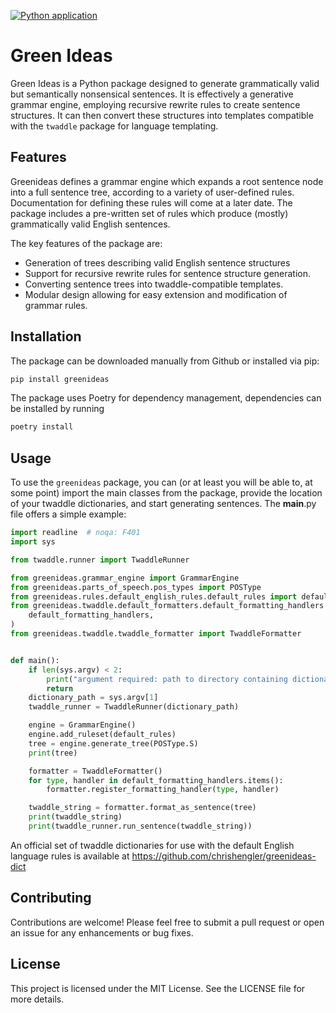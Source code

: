 [![Python application](https://github.com/chrishengler/greenideas/actions/workflows/python-app.yml/badge.svg)](https://github.com/chrishengler/greenideas/actions/workflows/python-app.yml)

# Green Ideas

Green Ideas is a Python package designed to generate grammatically valid but semantically nonsensical sentences. It is effectively a generative grammar engine, employing recursive rewrite rules to create sentence structures. It can then convert these structures into templates compatible with the `twaddle` package for language templating.

## Features

Greenideas defines a grammar engine which expands a root sentence node into a full sentence
tree, according to a variety of user-defined rules. Documentation for defining these rules will come at a later date. The package includes a pre-written set of rules which produce (mostly) grammatically valid English sentences. 

The key features of the package are:

- Generation of trees describing valid English sentence structures
- Support for recursive rewrite rules for sentence structure generation.
- Converting sentence trees into twaddle-compatible templates.
- Modular design allowing for easy extension and modification of grammar rules.

## Installation

The package can be downloaded manually from Github or installed via pip:

```bash
pip install greenideas
```

The package uses Poetry for dependency management, dependencies can be installed by running

```bash
poetry install
```

## Usage

To use the `greenideas` package, you can (or at least you will be able to, at some point) import the main classes from the package, provide the location of your twaddle dictionaries, and start generating sentences. The __main__.py file offers a simple example:

```python
import readline  # noqa: F401
import sys

from twaddle.runner import TwaddleRunner

from greenideas.grammar_engine import GrammarEngine
from greenideas.parts_of_speech.pos_types import POSType
from greenideas.rules.default_english_rules.default_rules import default_rules
from greenideas.twaddle.default_formatters.default_formatting_handlers import (
    default_formatting_handlers,
)
from greenideas.twaddle.twaddle_formatter import TwaddleFormatter


def main():
    if len(sys.argv) < 2:
        print("argument required: path to directory containing dictionary files")
        return
    dictionary_path = sys.argv[1]
    twaddle_runner = TwaddleRunner(dictionary_path)

    engine = GrammarEngine()
    engine.add_ruleset(default_rules)
    tree = engine.generate_tree(POSType.S)
    print(tree)

    formatter = TwaddleFormatter()
    for type, handler in default_formatting_handlers.items():
        formatter.register_formatting_handler(type, handler)

    twaddle_string = formatter.format_as_sentence(tree)
    print(twaddle_string)
    print(twaddle_runner.run_sentence(twaddle_string))
```

An official set of twaddle dictionaries for use with the default English language rules is
available at https://github.com/chrishengler/greenideas-dict

## Contributing

Contributions are welcome! Please feel free to submit a pull request or open an issue for any enhancements or bug fixes.

## License

This project is licensed under the MIT License. See the LICENSE file for more details.